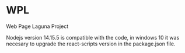 # WPL
Web Page Laguna Project

Nodejs version 14.15.5 is compatible with the code,
in windows 10 it was necesary to upgrade the react-scripts
version in the package.json file.
